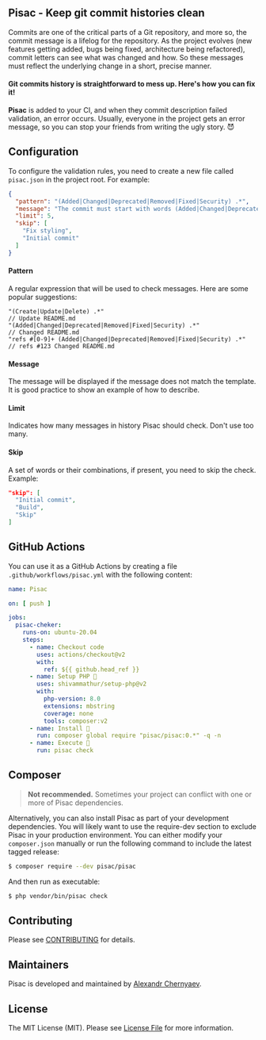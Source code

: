 ## Pisac - Keep git commit histories clean


Commits are one of the critical parts of a Git repository, and more so, the commit message is a lifelog for the repository. As the project evolves (new features getting added, bugs being fixed, architecture being refactored), commit letters can see what was changed and how. So these messages must reflect the underlying change in a short, precise manner.


#### Git commits history is straightforward to mess up. Here's how you can fix it!


**Pisac** is added to your CI, and when they commit description failed validation, an error occurs. Usually, everyone in the project gets an error message, so you can stop your friends from writing the ugly story. 😈


## Configuration

To configure the validation rules, you need to create a new file called `pisac.json` in the project root. For example:

```json
{
  "pattern": "(Added|Changed|Deprecated|Removed|Fixed|Security) .*",
  "message": "The commit must start with words (Added|Changed|Deprecated|Removed|Fixed|Security)",
  "limit": 5,
  "skip": [
    "Fix styling",
    "Initial commit"
  ]
}
```

#### Pattern

A regular expression that will be used to check messages. Here are some popular suggestions:

```
"(Create|Update|Delete) .*"                                          // Update README.md
"(Added|Changed|Deprecated|Removed|Fixed|Security) .*"               // Changed README.md
"refs #[0-9]+ (Added|Changed|Deprecated|Removed|Fixed|Security) .*"  // refs #123 Changed README.md
```

#### Message

The message will be displayed if the message does not match the template. It is good practice to show an example of how to describe.

#### Limit

Indicates how many messages in history Pisac should check. Don't use too many.

#### Skip

A set of words or their combinations, if present, you need to skip the check. Example:

```json
"skip": [
  "Initial commit",
  "Build",
  "Skip"
]
```


## GitHub Actions

You can use it as a GitHub Actions by creating a file `.github/workflows/pisac.yml` with the following content:

```yaml
name: Pisac

on: [ push ]

jobs:
  pisac-cheker:
    runs-on: ubuntu-20.04
    steps:
      - name: Checkout code
        uses: actions/checkout@v2
        with:
          ref: ${{ github.head_ref }}
      - name: Setup PHP 🔧
        uses: shivammathur/setup-php@v2
        with:
          php-version: 8.0
          extensions: mbstring
          coverage: none
          tools: composer:v2
      - name: Install 👀
        run: composer global require "pisac/pisac:0.*" -q -n
      - name: Execute 🔧
        run: pisac check
```

## Composer

> **Not recommended.** Sometimes your project can conflict with one or more of Pisac dependencies.

Alternatively, you can also install Pisac as part of your development dependencies. You will likely want to use the require-dev section to exclude Pisac in your production environment. You can either modify your `composer.json` manually or run the following command to include the latest tagged release:

```bash
$ composer require --dev pisac/pisac
```

And then run as executable:

```bash
$ php vendor/bin/pisac check
```

## Contributing

Please see [CONTRIBUTING](CONTRIBUTING.md) for details.

## Maintainers

Pisac is developed and maintained by [Alexandr Chernyaev](https://github.com/tabuna).

## License

The MIT License (MIT). Please see [License File](LICENSE.md) for more information.

